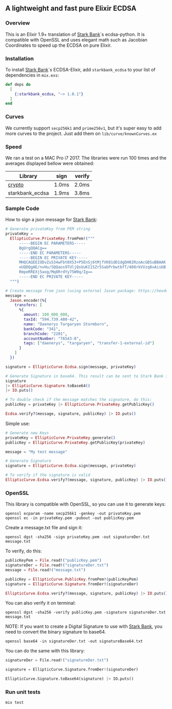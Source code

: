 ## A lightweight and fast pure Elixir ECDSA

### Overview

This is an Elixir 1.9+ translation of [Stark Bank]\`s ecdsa-python. It is compatible with OpenSSL and uses elegant math such as Jacobian Coordinates to speed up the ECDSA on pure Elixir.

### Installation

To install [Stark Bank]\`s ECDSA-Elixir, add `starkbank_ecdsa` to your list of dependencies in `mix.exs`:

```elixir
def deps do
  [
    {:starkbank_ecdsa, "~> 1.0.1"}
  ]
end
```

### Curves

We currently support `secp256k1` and `prime256v1`, but it's super easy to add more curves to the project. Just add them on `lib/curve/knownCurves.ex`

### Speed

We ran a test on a MAC Pro i7 2017. The libraries were run 100 times and the averages displayed bellow were obtained:

| Library            | sign          | verify  |
| ------------------ |:-------------:| -------:|
| [crypto]           |     1.0ms     |  2.0ms  |
| starkbank_ecdsa    |     1.9ms     |  3.8ms  |

### Sample Code

How to sign a json message for [Stark Bank]:

```elixir
# Generate privateKey from PEM string
privateKey =
  EllipticCurve.PrivateKey.fromPem!("""
      -----BEGIN EC PARAMETERS-----
      BgUrgQQACg==
      -----END EC PARAMETERS-----
      -----BEGIN EC PRIVATE KEY-----
      MHQCAQEEIODvZuS34wFbt0X53+P5EnSj6tMjfVK01dD1dgDH02RzoAcGBSuBBAAK
      oUQDQgAE/nvHu/SQQaos9TUljQsUuKI15Zr5SabPrbwtbfT/408rkVVzq8vAisbB
      RmpeRREXj5aog/Mq8RrdYy75W9q/Ig==
      -----END EC PRIVATE KEY-----
  """)

# Create message from json (using external Jason package: https://hexdocs.pm/jason/Jason.html)
message =
  Jason.encode!(%{
    transfers: [
      %{
        amount: 100_000_000,
        taxId: "594.739.480-42",
        name: "Daenerys Targaryen Stormborn",
        bankCode: "341",
        branchCode: "2201",
        accountNumber: "76543-8",
        tags: ["daenerys", "targaryen", "transfer-1-external-id"]
      }
    ]
  })

signature = EllipticCurve.Ecdsa.sign(message, privateKey)

# Generate Signature in base64. This result can be sent to Stark Bank in the request header as the Digital-Signature parameter.
signature
|> EllipticCurve.Signature.toBase64()
|> IO.puts()

# To double check if the message matches the signature, do this:
publicKey = privateKey |> EllipticCurve.PrivateKey.getPublicKey()

Ecdsa.verify?(message, signature, publicKey) |> IO.puts()
```

Simple use:

```elixir
# Generate new Keys
privateKey = EllipticCurve.PrivateKey.generate()
publicKey = EllipticCurve.PrivateKey.getPublicKey(privateKey)

message = "My test message"

# Generate Signature
signature = EllipticCurve.Ecdsa.sign(message, privateKey)

# To verify if the signature is valid
EllipticCurve.Ecdsa.verify?(message, signature, publicKey) |> IO.puts()
```

### OpenSSL

This library is compatible with OpenSSL, so you can use it to generate keys:

```
openssl ecparam -name secp256k1 -genkey -out privateKey.pem
openssl ec -in privateKey.pem -pubout -out publicKey.pem
```

Create a message.txt file and sign it:

```
openssl dgst -sha256 -sign privateKey.pem -out signatureDer.txt message.txt
```

To verify, do this:

```elixir
publicKeyPem = File.read!("publicKey.pem")
signatureDer = File.read!("signatureDer.txt")
message = File.read!("message.txt")

publicKey = EllipticCurve.PublicKey.fromPem!(publicKeyPem)
signature = EllipticCurve.Signature.fromDer!(signatureDer)

EllipticCurve.Ecdsa.verify?(message, signature, publicKey) |> IO.puts()
```

You can also verify it on terminal:

```
openssl dgst -sha256 -verify publicKey.pem -signature signatureDer.txt message.txt
```

NOTE: If you want to create a Digital Signature to use with [Stark Bank], you need to convert the binary signature to base64.

```
openssl base64 -in signatureDer.txt -out signatureBase64.txt
```

You can do the same with this library:
 
```python
signatureDer = File.read!("signatureDer.txt")

signature = EllipticCurve.Signature.fromDer!(signatureDer)

EllipticCurve.Signature.toBase64(signature) |> IO.puts()
```

### Run unit tests

```
mix test
```


[crypto]: https://elixir-lang.org/getting-started/erlang-libraries.html#the-crypto-module
[Stark Bank]: https://starkbank.com
